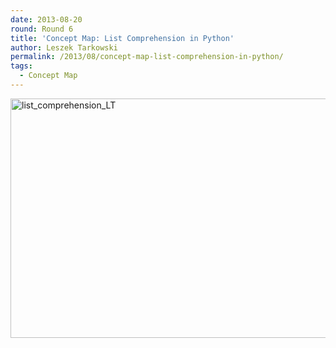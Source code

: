 ```yaml
---
date: 2013-08-20
round: Round 6
title: 'Concept Map: List Comprehension in Python'
author: Leszek Tarkowski
permalink: /2013/08/concept-map-list-comprehension-in-python/
tags:
  - Concept Map
---
```

[<img src="/training-course/uploads/2013/08/list_comprehension_LT-1024x555.jpg" alt="list_comprehension_LT" width="707" height="383" class="aligncenter size-large wp-image-3972" />][1]

 [1]: /training-course/uploads/2013/08/list_comprehension_LT.jpg
